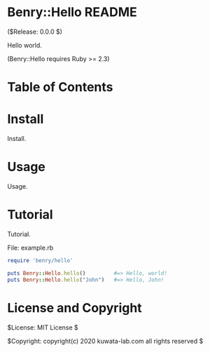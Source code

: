 Benry::Hello README
===================

($Release: 0.0.0 $)

Hello world.

(Benry::Hello requires Ruby >= 2.3)



Table of Contents
=================

<!-- TOC -->


<!-- /TOC -->


Install
=======

Install.


Usage
=====

Usage.


Tutorial
========

Tutorial.

File: example.rb

```ruby
require 'benry/hello'

puts Benry::Hello.hello()         #=> Hello, world!
puts Benry::Hello.hello("John")   #=> Hello, John!
```


License and Copyright
=====================

$License: MIT License $

$Copyright: copyright(c) 2020 kuwata-lab.com all rights reserved $
